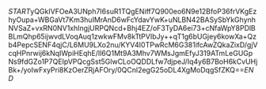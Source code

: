 $START$yQGkIVFOeA3UNph7I6suR1TQgENiff7Q900eo6N9e12BfoP36frVKgEzhyOupa+WBGaVt7Km3huIMrAnD6wFcYdavYwK+uNLBN42BASySbYkGhynhNVSaZ+vxRN0NV1xhIngjURPQNcd+Bhj4EZ/oF3TyDA6ei73+cNfaWpY8PDlBBLmQhp65ijwvdLVoqAuq1zwkwFMv8kTtPVIbJy++qT1g6bUGjey6kowXa+Qzb4PepcSENF4qjC/L6MU9LXo2nu/KYV4I0TPwRcM6G381ifcAwZQkaZixD/gjVcqHPnrwij6kNqIWpiHEqhE/lI6Q1Mt9A3Mhv7WMsJgmEfyJ319ATmLeGUGpNs9fdGZo1P7QEIpVPQcgSst5GlwCLoOQDDLfw7djpeJ/Iq4y6B7BoH6kCvUHjBk+/yoIwFxyPri8KzOerZRjAFOry/0QCnl2egG25oDL4XgMoDqgSfZKQ==$END$